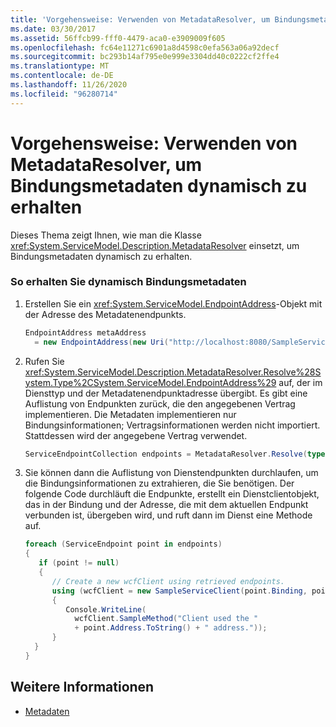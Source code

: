 ```yaml
---
title: 'Vorgehensweise: Verwenden von MetadataResolver, um Bindungsmetadaten dynamisch zu erhalten'
ms.date: 03/30/2017
ms.assetid: 56ffcb99-fff0-4479-aca0-e3909009f605
ms.openlocfilehash: fc64e11271c6901a8d4598c0efa563a06a92decf
ms.sourcegitcommit: bc293b14af795e0e999e3304dd40c0222cf2ffe4
ms.translationtype: MT
ms.contentlocale: de-DE
ms.lasthandoff: 11/26/2020
ms.locfileid: "96280714"
---
```

# <a name="how-to-use-metadataresolver-to-obtain-binding-metadata-dynamically"></a>Vorgehensweise: Verwenden von MetadataResolver, um Bindungsmetadaten dynamisch zu erhalten

Dieses Thema zeigt Ihnen, wie man die Klasse <xref:System.ServiceModel.Description.MetadataResolver> einsetzt, um Bindungsmetadaten dynamisch zu erhalten.  
  
### <a name="to-dynamically-obtain-binding-metadata"></a>So erhalten Sie dynamisch Bindungsmetadaten  
  
1. Erstellen Sie ein <xref:System.ServiceModel.EndpointAddress>-Objekt mit der Adresse des Metadatenendpunkts.  
  
    ```csharp
    EndpointAddress metaAddress  
      = new EndpointAddress(new Uri("http://localhost:8080/SampleService/mex"));  
    ```  
  
2. Rufen Sie <xref:System.ServiceModel.Description.MetadataResolver.Resolve%28System.Type%2CSystem.ServiceModel.EndpointAddress%29> auf, der im Diensttyp und der Metadatenendpunktadresse übergibt. Es gibt eine Auflistung von Endpunkten zurück, die den angegebenen Vertrag implementieren. Die Metadaten implementieren nur Bindungsinformationen; Vertragsinformationen werden nicht importiert. Stattdessen wird der angegebene Vertrag verwendet.  
  
    ```csharp  
    ServiceEndpointCollection endpoints = MetadataResolver.Resolve(typeof(SampleServiceClient),metaAddress);  
    ```  
  
3. Sie können dann die Auflistung von Dienstendpunkten durchlaufen, um die Bindungsinformationen zu extrahieren, die Sie benötigen. Der folgende Code durchläuft die Endpunkte, erstellt ein Dienstclientobjekt, das in der Bindung und der Adresse, die mit dem aktuellen Endpunkt verbunden ist, übergeben wird, und ruft dann im Dienst eine Methode auf.  
  
    ```csharp  
    foreach (ServiceEndpoint point in endpoints)  
    {  
       if (point != null)  
       {  
          // Create a new wcfClient using retrieved endpoints.  
          using (wcfClient = new SampleServiceClient(point.Binding, point.Address))  
          {  
             Console.WriteLine(  
               wcfClient.SampleMethod("Client used the "  
               + point.Address.ToString() + " address."));  
          }  
      }  
    }  
    ```  
  
## <a name="see-also"></a>Weitere Informationen

- [Metadaten](metadata.md)
